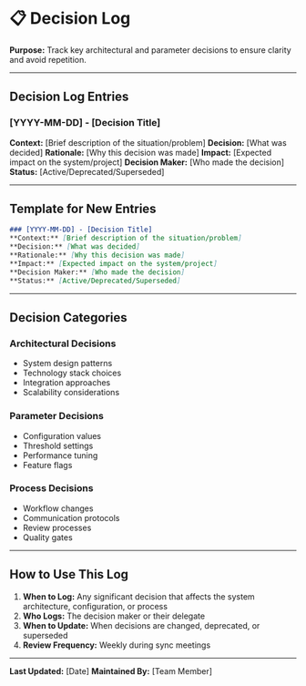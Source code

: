 # 📋 Decision Log

**Purpose:** Track key architectural and parameter decisions to ensure clarity and avoid repetition.

---

## Decision Log Entries

### [YYYY-MM-DD] - [Decision Title]
**Context:** [Brief description of the situation/problem]
**Decision:** [What was decided]
**Rationale:** [Why this decision was made]
**Impact:** [Expected impact on the system/project]
**Decision Maker:** [Who made the decision]
**Status:** [Active/Deprecated/Superseded]

---

## Template for New Entries

```markdown
### [YYYY-MM-DD] - [Decision Title]
**Context:** [Brief description of the situation/problem]
**Decision:** [What was decided]
**Rationale:** [Why this decision was made]
**Impact:** [Expected impact on the system/project]
**Decision Maker:** [Who made the decision]
**Status:** [Active/Deprecated/Superseded]
```

---

## Decision Categories

### Architectural Decisions
- System design patterns
- Technology stack choices
- Integration approaches
- Scalability considerations

### Parameter Decisions
- Configuration values
- Threshold settings
- Performance tuning
- Feature flags

### Process Decisions
- Workflow changes
- Communication protocols
- Review processes
- Quality gates

---

## How to Use This Log

1. **When to Log:** Any significant decision that affects the system architecture, configuration, or process
2. **Who Logs:** The decision maker or their delegate
3. **When to Update:** When decisions are changed, deprecated, or superseded
4. **Review Frequency:** Weekly during sync meetings

---

**Last Updated:** [Date]
**Maintained By:** [Team Member]
